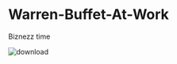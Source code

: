 # Warren-Buffet-At-Work
Biznezz time 

![download](https://github.com/YavuzBozkurt/Warren-Buffet-At-Work/assets/83599102/2d9192b6-65c6-47b9-84d2-17e03cd07ca2)
